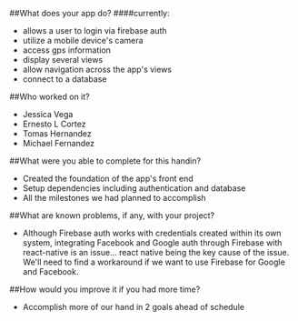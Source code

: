 ##What does your app do?
####currently:
- allows a user to login via firebase auth
- utilize a mobile device's camera
- access gps information
- display several views
- allow navigation across the app's views
- connect to a database

##Who worked on it?
- Jessica Vega
- Ernesto L Cortez
- Tomas Hernandez
- Michael Fernandez

##What were you able to complete for this handin?
- Created the foundation of the app's front end
- Setup dependencies including authentication and database
- All the milestones we had planned to accomplish

##What are known problems, if any, with your project?
- Although Firebase auth works with credentials created within its own system, integrating Facebook and Google auth through Firebase with react-native is an issue... react native being the key cause of the issue. We'll need to find a workaround if we want to use Firebase for Google and Facebook.

##How would you improve it if you had more time?
- Accomplish more of our hand in 2 goals ahead of schedule

